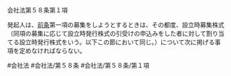 会社法第５８条第１項

発起人は、[前条](会社法＿＿＿＿第５７条第１項)第一項の募集をしようとするときは、その都度、設立時募集株式（同項の募集に応じて設立時発行株式の引受けの申込みをした者に対して割り当てる設立時発行株式をいう。以下この節において同じ。）について次に掲げる事項を定めなければならない。

#会社法
#会社法/第５８条
#会社法/第５８条/第１項
